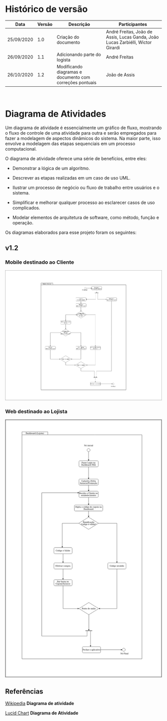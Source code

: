 # Histórico de versão


| Data       | Versão | Descrição                                          | Participantes                                                                   |
| ---------- | ------ | -------------------------------------------------- | ------------------------------------------------------------------------------- |
| 25/09/2020 | 1.0    | Criação do documento | André Freitas, João de Assis, Lucas Ganda, João Lucas Zarbiélli, Wictor Girardi |
| 26/09/2020 | 1.1    | Adicionando parte do logista | André Freitas |
| 26/10/2020 | 1.2    | Modificando diagramas e documento com correções pontuais| João de Assis |

<br/>

# Diagrama de Atividades

Um diagrama de atividade é essencialmente um gráfico de fluxo, mostrando o fluxo de controle de uma atividade para outra e serão empregados para fazer a modelagem de aspectos dinâmicos do sistema. Na maior parte, isso envolve a modelagem das etapas sequenciais em um processo computacional.

O diagrama de atividade oferece uma série de benefícios, entre eles:

* Demonstrar a lógica de um algoritmo.

 * Descrever as etapas realizadas em um caso de uso UML.

  *  Ilustrar um processo de negócio ou fluxo de trabalho entre usuários e o sistema.

   * Simplificar e melhorar qualquer processo ao esclarecer casos de uso complicados.

   * Modelar elementos de arquitetura de software, como método, função e operação.


Os diagramas elaborados para esse projeto foram os seguintes:
## v1.2

### Mobile destinado ao Cliente
![cd1](./images/Diagrama-Atividade-Cliente.png)

### Web destinado ao Lojista

![cd1](./images/Diagrama-Atividade-lojista.png)

## Referências

[Wikipedia](https://pt.wikipedia.org/wiki/Diagrama_de_atividade) **Diagrama de atividade**

[Lucid Chart](https://www.lucidchart.com/pages/pt/o-que-e-diagrama-de-atividades-uml) **Diagrama de Atividade**

